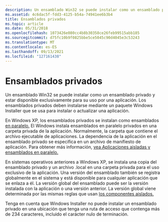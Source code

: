 ```yaml
---
description: Un ensamblado Win32 se puede instalar como un ensamblado privado y estar disponible exclusivamente para su uso por una aplicación. Los ensamblados privados deben instalarse mediante un paquete Windows Installer que se usa para instalar o actualizar una aplicación.
ms.assetid: 4c6dac5f-fdd3-4125-b54a-74941ee6b3b4
title: Ensamblados privados
ms.topic: article
ms.date: 05/31/2018
ms.openlocfilehash: 1073426e080cc4b8b30358ce26feb99515abb185
ms.sourcegitcommit: d75fc10b9f0825bbe5ce5045c90d4045e3c53243
ms.translationtype: MT
ms.contentlocale: es-ES
ms.lasthandoff: 09/13/2021
ms.locfileid: "127161438"
---
```

# <a name="private-assemblies"></a>Ensamblados privados

Un ensamblado Win32 se puede instalar como un ensamblado privado y estar disponible exclusivamente para su uso por una aplicación. Los ensamblados privados deben instalarse mediante un paquete Windows Installer que se usa para instalar o actualizar una aplicación.

En Windows XP, los ensamblados privados se instalan como ensamblados [en paralelo.](side-by-side-assemblies.md) El Windows instala ensamblados en paralelo privados en una carpeta privada de la aplicación. Normalmente, la carpeta que contiene el archivo ejecutable de aplicaciones. La dependencia de la aplicación en el ensamblado privado se especifica en un archivo de manifiesto de aplicación. Para obtener más información, [vea Aplicaciones aisladas y ensamblados en paralelo.](../sbscs/isolated-applications-and-side-by-side-assemblies-portal.md)

En sistemas operativos anteriores a Windows XP, se instala una copia del ensamblado privado y un archivo .local en una carpeta privada para el uso exclusivo de la aplicación. Una versión del ensamblado también se registra globalmente en el sistema y está disponible para cualquier aplicación que se enlaza a él. La versión global del ensamblado puede ser la versión instalada con la aplicación o una versión anterior. La versión global viene determinada por las mismas reglas que usan [los componentes aislados.](isolated-components.md)

Tenga en cuenta que Windows Installer no puede instalar un ensamblado privado en una ubicación que tenga una ruta de acceso que contenga más de 234 caracteres, incluido el carácter nulo de terminación.

 

 
